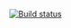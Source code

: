 [![Build status](https://ci.appveyor.com/api/projects/status/ryyimc4ugqwbb4dd?svg=true)](https://ci.appveyor.com/project/VereskQA/aqahw2-1)
